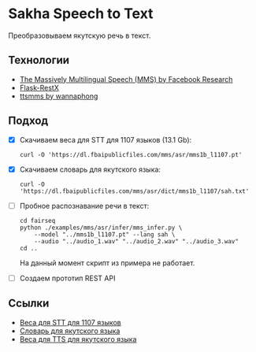 # Sakha Speech to Text

Преобразовываем якутскую речь в текст.

## Технологии

* [The Massively Multilingual Speech (MMS) by Facebook Research](https://github.com/facebookresearch/fairseq/tree/main/examples/mms)
* [Flask-RestX](https://flask-restx.readthedocs.io/)
* [ttsmms by wannaphong](https://github.com/wannaphong/ttsmms)

## Подход

- [x] Скачиваем веса для STT для 1107 языков (13.1 Gb):

    ```shell
    curl -O 'https://dl.fbaipublicfiles.com/mms/asr/mms1b_l1107.pt'
    ```

- [x] Скачиваем словарь для якутского языка:

    ```shell
    curl -O 'https://dl.fbaipublicfiles.com/mms/asr/dict/mms1b_l1107/sah.txt'
    ```

- [ ] Пробное распознавание речи в текст:

    ```shell
    cd fairseq
    python ./examples/mms/asr/infer/mms_infer.py \
        --model "../mms1b_l1107.pt" --lang sah \
        --audio "../audio_1.wav" "../audio_2.wav" "../audio_3.wav"
    cd ..
    ```

    На данный момент скрипт из примера не работает.

- [ ] Создаем прототип REST API

## Ссылки

* [Веса для STT для 1107 языков](https://dl.fbaipublicfiles.com/mms/asr/mms1b_l1107.pt)
* [Словарь для якутского языка](https://dl.fbaipublicfiles.com/mms/asr/dict/mms1b_l1107/sah.txt)
* [Веса для TTS для якутского языка](https://dl.fbaipublicfiles.com/mms/tts/sah.tar.gz)
